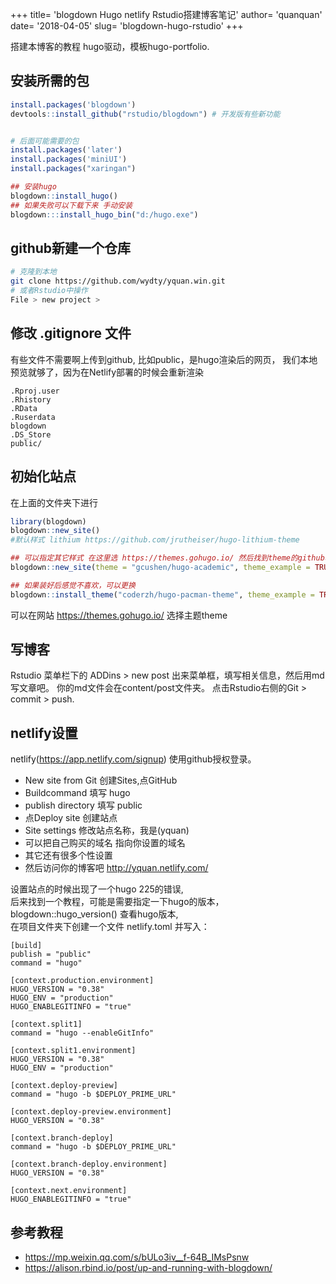 +++
title= 'blogdown Hugo netlify Rstudio搭建博客笔记'
author= 'quanquan'
date= '2018-04-05'
slug= 'blogdown-hugo-rstudio'
+++

搭建本博客的教程
hugo驱动，模板hugo-portfolio.
<!--more-->

## 安装所需的包
```r
install.packages('blogdown')
devtools::install_github("rstudio/blogdown") # 开发版有些新功能


# 后面可能需要的包
install.packages('later')
install.packages('miniUI')
install.packages("xaringan")

## 安装hugo
blogdown::install_hugo()
## 如果失败可以下载下来 手动安装
blogdown:::install_hugo_bin("d:/hugo.exe")
```

## github新建一个仓库
```sh
# 克隆到本地
git clone https://github.com/wydty/yquan.win.git
# 或者Rstudio中操作
File > new project >
```

## 修改 .gitignore 文件
有些文件不需要啊上传到github, 比如public，是hugo渲染后的网页， 
我们本地预览就够了，因为在Netlify部署的时候会重新渲染
```
.Rproj.user
.Rhistory
.RData
.Ruserdata
blogdown
.DS_Store
public/
```


## 初始化站点
在上面的文件夹下进行
```r
library(blogdown)
blogdown::new_site() 
#默认样式 lithium https://github.com/jrutheiser/hugo-lithium-theme

## 可以指定其它样式 在这里选 https://themes.gohugo.io/ 然后找到theme的github地址
blogdown::new_site(theme = "gcushen/hugo-academic", theme_example = TRUE)

## 如果装好后感觉不喜欢，可以更换
blogdown::install_theme("coderzh/hugo-pacman-theme", theme_example = TRUE, update_config = TRUE)
```
可以在网站 https://themes.gohugo.io/ 选择主题theme


## 写博客
Rstudio 菜单栏下的 ADDins > new post
出来菜单框，填写相关信息，然后用md 写文章吧。
你的md文件会在content/post文件夹。
点击Rstudio右侧的Git > commit > push.


## netlify设置
netlify(https://app.netlify.com/signup) 使用github授权登录。  

- New site from Git 创建Sites,点GitHub
- Buildcommand 填写 hugo
- publish directory 填写 public 
- 点Deploy site 创建站点  
- Site settings 修改站点名称，我是(yquan)
- 可以把自己购买的域名 指向你设置的域名
- 其它还有很多个性设置
- 然后访问你的博客吧 http://yquan.netlify.com/

设置站点的时候出现了一个hugo 225的错误,   
后来找到一个教程，可能是需要指定一下hugo的版本，
blogdown::hugo_version() 查看hugo版本,  
在项目文件夹下创建一个文件 netlify.toml 并写入：
```
[build]
publish = "public"
command = "hugo"

[context.production.environment]
HUGO_VERSION = "0.38"
HUGO_ENV = "production"
HUGO_ENABLEGITINFO = "true"

[context.split1]
command = "hugo --enableGitInfo"

[context.split1.environment]
HUGO_VERSION = "0.38"
HUGO_ENV = "production"

[context.deploy-preview]
command = "hugo -b $DEPLOY_PRIME_URL"

[context.deploy-preview.environment]
HUGO_VERSION = "0.38"

[context.branch-deploy]
command = "hugo -b $DEPLOY_PRIME_URL"

[context.branch-deploy.environment]
HUGO_VERSION = "0.38"

[context.next.environment]
HUGO_ENABLEGITINFO = "true"
```

## 参考教程  

- https://mp.weixin.qq.com/s/bULo3iv__f-64B_IMsPsnw
- https://alison.rbind.io/post/up-and-running-with-blogdown/



